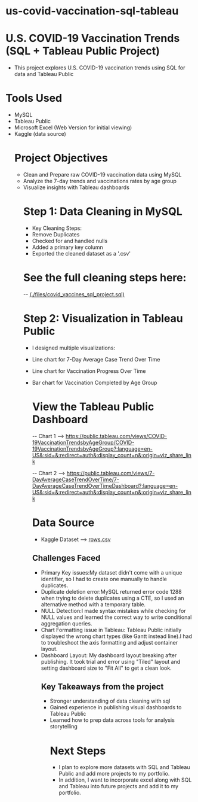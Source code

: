 # us-covid-vaccination-sql-tableau
# U.S. COVID-19 Vaccination Trends (SQL + Tableau Public Project)
- This project explores U.S. COVID-19 vaccination trends using SQL for data and Tableau Public
# Tools Used
- MySQL
- Tableau Public
- Microsoft Excel (Web Version for initial viewing)
- Kaggle (data source)
  # Project Objectives
  - Clean and Prepare raw COVID-19 vaccination data using MySQL
  - Analyze the 7-day trends and vaccinations rates by age group
  - Visualize insights with Tableau dashboards
    # Step 1: Data Cleaning in MySQL
    - Key Cleaning Steps:
    - Remove Duplicates
    - Checked for and handled nulls
    - Added a primary key column
    - Exported the cleaned dataset as a '.csv'
    # See the full cleaning steps here:
    -- [(./files/covid_vaccines_sql_project.sql)](https://github.com/JElie97/us-covid-vaccination-sql-tableau/blob/main/covid%20vaccines%20sql%20project.sql)
    # Step 2: Visualization in Tableau Public
    - I designed multiple visualizations:
    - Line chart for 7-Day Average Case Trend Over Time
    - Line chart for Vaccination Progress Over Time
    - Bar chart for Vaccination Completed by Age Group
      # View the Tableau Public Dashboard 
      -- Chart 1 --> https://public.tableau.com/views/COVID-19VaccinationTrendsbyAgeGroup/COVID-19VaccinationTrendsbyAgeGroup?:language=en-US&:sid=&:redirect=auth&:display_count=n&:origin=viz_share_link
      
      -- Chart 2 --> https://public.tableau.com/views/7-DayAverageCaseTrendOverTime/7-DayAverageCaseTrendOverTimeDashboard?:language=en-US&:sid=&:redirect=auth&:display_count=n&:origin=viz_share_link
      
      # Data Source
      - Kaggle Dataset --> [rows.csv](https://github.com/user-attachments/files/20217226/rows.csv)
      ## Challenges Faced
      - Primary Key issues:My dataset didn't come with a unique identifier, so I had to create one manually to handle duplicates.
      - Duplicate deletion error:MySQL returned error code 1288 when trying to delete duplicates using a CTE, so I used an alternative method with a temporary table.
      - NULL Detection:I made syntax mistakes while checking for NULL values and learned the correct way to write conditional aggregation queries.
      - Chart Formatting issue in Tableau: Tableau Public initially displayed the wrong chart types (like Gantt instead line).I had to troubleshoot the axis formatting and adjust container layout.
      - Dashboard Layout: My dashboard layout breaking after publishing. It took trial and error using "Tiled" layout and setting dashboard size to "Fit All" to get a clean look.
        ## Key Takeaways from the project
        - Stronger understanding of data cleaning with sql
        - Gained experience in publishing visual dashboards to Tableau Public
        - Learned how to prep data across tools for analysis storytelling
          # Next Steps
          - I plan to explore more datasets with SQL and Tableau Public and add more projects to my portfolio.
          - In addition, I want to incorporate excel along with SQL and Tableau into future projects and add it to my portfolio.
